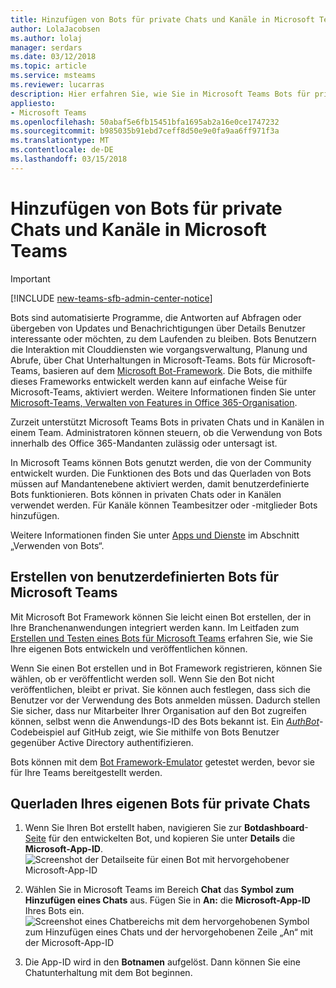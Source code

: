 ```yaml
---
title: Hinzufügen von Bots für private Chats und Kanäle in Microsoft Teams
author: LolaJacobsen
ms.author: lolaj
manager: serdars
ms.date: 03/12/2018
ms.topic: article
ms.service: msteams
ms.reviewer: lucarras
description: Hier erfahren Sie, wie Sie in Microsoft Teams Bots für private Chats und Kanäle hinzufügen, benutzerdefinierte Bots erstellen und Ihren eigenen Bot für private Chats querladen.
appliesto:
- Microsoft Teams
ms.openlocfilehash: 50abaf5e6fb15451bfa1695ab2a16e0ce1747232
ms.sourcegitcommit: b985035b91ebd7ceff8d50e9e0fa9aa6ff971f3a
ms.translationtype: MT
ms.contentlocale: de-DE
ms.lasthandoff: 03/15/2018
---
```

<a name="add-bots-for-private-chats-and-channels-in-microsoft-teams"></a>Hinzufügen von Bots für private Chats und Kanäle in Microsoft Teams
==========================================================
> [!IMPORTANT]
> [!INCLUDE [new-teams-sfb-admin-center-notice](includes/new-teams-sfb-admin-center-notice.md)]

Bots sind automatisierte Programme, die Antworten auf Abfragen oder übergeben von Updates und Benachrichtigungen über Details Benutzer interessante oder möchten, zu dem Laufenden zu bleiben. Bots Benutzern die Interaktion mit Clouddiensten wie vorgangsverwaltung, Planung und Abrufe, über Chat Unterhaltungen in Microsoft-Teams. Bots für Microsoft-Teams, basieren auf dem [Microsoft Bot-Framework](https://go.microsoft.com/fwlink/?linkid=854370). Die Bots, die mithilfe dieses Frameworks entwickelt werden kann auf einfache Weise für Microsoft-Teams, aktiviert werden. Weitere Informationen finden Sie unter [Microsoft-Teams, Verwalten von Features in Office 365-Organisation](enable-features-office-365.md).

Zurzeit unterstützt Microsoft Teams Bots in privaten Chats und in Kanälen in einem Team. Administratoren können steuern, ob die Verwendung von Bots innerhalb des Office 365-Mandanten zulässig oder untersagt ist.<span id="_T-Bot" class="anchor"></span>

In Microsoft Teams können Bots genutzt werden, die von der Community entwickelt wurden. Die Funktionen des Bots und das Querladen von Bots müssen auf Mandantenebene aktiviert werden, damit benutzerdefinierte Bots funktionieren. Bots können in privaten Chats oder in Kanälen verwendet werden. Für Kanäle können Teambesitzer oder -mitglieder Bots hinzufügen.

Weitere Informationen finden Sie unter [Apps und Dienste](https://support.office.com/article/Apps-and-services-cc1fba57-9900-4634-8306-2360a40c665b) im Abschnitt „Verwenden von Bots“. 




<a name="create-custom-bots-for-microsoft-teams"></a>Erstellen von benutzerdefinierten Bots für Microsoft Teams
--------------------------------------

Mit Microsoft Bot Framework können Sie leicht einen Bot erstellen, der in Ihre Branchenanwendungen integriert werden kann. Im Leitfaden zum [Erstellen und Testen eines Bots für Microsoft Teams](https://go.microsoft.com/fwlink/?linkid=854371) erfahren Sie, wie Sie Ihre eigenen Bots entwickeln und veröffentlichen können.

Wenn Sie einen Bot erstellen und in Bot Framework registrieren, können Sie wählen, ob er veröffentlicht werden soll. Wenn Sie den Bot nicht veröffentlichen, bleibt er privat. Sie können auch festlegen, dass sich die Benutzer vor der Verwendung des Bots anmelden müssen. Dadurch stellen Sie sicher, dass nur Mitarbeiter Ihrer Organisation auf den Bot zugreifen können, selbst wenn die Anwendungs-ID des Bots bekannt ist. Ein [*AuthBot*](https://go.microsoft.com/fwlink/?linkid=854372)-Codebeispiel auf GitHub zeigt, wie Sie mithilfe von Bots Benutzer gegenüber Active Directory authentifizieren.

Bots können mit dem [Bot Framework-Emulator](https://go.microsoft.com/fwlink/?linkid=854373) getestet werden, bevor sie für Ihre Teams bereitgestellt werden.

<a name="side-load-your-own-bot-for-private-chat"></a>Querladen Ihres eigenen Bots für private Chats
---------------------------------------

1.  Wenn Sie Ihren Bot erstellt haben, navigieren Sie zur **Botdashboard**-[Seite](https://go.microsoft.com/fwlink/?linkid=854374) für den entwickelten Bot, und kopieren Sie unter **Details** die **Microsoft-App-ID**.![Screenshot der Detailseite für einen Bot mit hervorgehobener Microsoft-App-ID](media/Add_bots_for_private_chats_and_channels_in_Microsoft_Teams_image5.png) 



2.  Wählen Sie in Microsoft Teams im Bereich **Chat** das **Symbol zum Hinzufügen eines Chats** aus. Fügen Sie in **An:** die **Microsoft-App-ID** Ihres Bots ein. ![Screenshot eines Chatbereichs mit dem hervorgehobenen Symbol zum Hinzufügen eines Chats und der hervorgehobenen Zeile „An“ mit der Microsoft-App-ID](media/Add_bots_for_private_chats_and_channels_in_Microsoft_Teams_image6.png)



3.  Die App-ID wird in den **Botnamen** aufgelöst. Dann können Sie eine Chatunterhaltung mit dem Bot beginnen.
